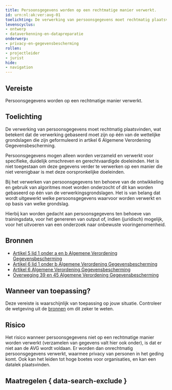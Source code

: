 ```yaml
---
title: Persoonsgegevens worden op een rechtmatige manier verwerkt.
id: urn:nl:ak:ver:avg-01
toelichting: De verwerking van persoonsgegevens moet rechtmatig plaatsvinden. De verwerking (inclusief het verzamelen) moet worden gebaseerd op een van de wettelijke grondslagen die zijn genoemd in de AVG.
levenscyclus:
- ontwerp
- dataverkenning-en-datapreparatie
onderwerp:
- privacy-en-gegevensbescherming
rollen:
- projectleider
- jurist
hide:
- navigation
---
```


<!-- tags -->
## Vereiste

Persoonsgegevens worden op een rechtmatige manier verwerkt.

## Toelichting

De verwerking van persoonsgegevens moet rechtmatig plaatsvinden, wat betekent dat de verwerking gebaseerd moet zijn op één van de wettelijke grondslagen die zijn geformuleerd in artikel 6 Algemene Verordening Gegevensbescherming.

Persoonsgegevens mogen alleen worden verzameld en verwerkt voor specifieke, duidelijk omschreven en gerechtvaardigde doeleinden.
Het is niet toegestaan om deze gegevens verder te verwerken op een manier die niet verenigbaar is met deze oorspronkelijke doeleinden.

Bij het verwerken van persoonsgegevens ten behoeve van de ontwikkeling en gebruik van algoritmes moet worden onderzocht of dit kan worden gebaseerd op één van de verwerkingsgrondslagen. Het is van belang dat wordt uitgewerkt welke persoonsgegevens waarvoor worden verwerkt en op basis van welke grondslag.

Hierbij kan worden gedacht aan persoonsgegevens ten behoeve van trainingsdata, voor het genereren van output of, indien (juridisch) mogelijk, voor het uitvoeren van een onderzoek naar onbewuste vooringenomenheid.

## Bronnen

- [Artikel 5 lid 1 onder a en b Algemene Verordening Gegevensbescherming](https://eur-lex.europa.eu/legal-content/NL/TXT/HTML/?uri=CELEX:32016R0679#d1e1802-1-1)
- [Artikel 6 lid 1 onder b Algemene Verordening Gegevensbescherming](https://eur-lex.europa.eu/legal-content/NL/TXT/HTML/?uri=CELEX:32016R0679#d1e1883-1-1)
- [Artikel 6 Algemene Verordening Gegevensbescherming](https://eur-lex.europa.eu/legal-content/NL/TXT/HTML/?uri=CELEX:32016R0679#d1e1883-1-1)
- [Overweging 39 en 45 Algemene Verordening Gegevensbescherming](https://eur-lex.europa.eu/legal-content/NL/TXT/HTML/?uri=CELEX:32016R0679#d1e40-1-1)

## Wanneer van toepassing? 
<!-- tags-ai-act -->
Deze vereiste is waarschijnlijk van toepassing op jouw situatie. Controleer de wetgeving uit de [bronnen](#bronnen) om dit zeker te weten. 

## Risico

Het risico wanneer persoonsgegevens niet op een rechtmatige manier worden verwerkt (verzamelen van gegevens valt hier ook onder), is dat er niet aan de AVG wordt voldaan. Er worden dan onrechtmatig persoonsgegevens verwerkt, waarmee privacy van personen in het geding komt. Ook kan het leiden tot hoge boetes voor organisaties, en kan een datalek plaatsvinden.

## Maatregelen { data-search-exclude }

<!-- list_maatregelen vereiste/avg-01-persoonsgegevens-worden-rechtmatig-verwerkt no-search no-onderwerp no-rol no-levenscyclus -->
